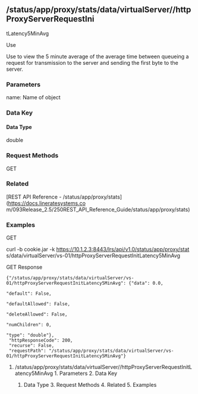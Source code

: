 ## /status/app/proxy/stats/data/virtualServer/<name>/httpProxyServerRequestIni
tLatency5MinAvg

Use

Use to view the 5 minute average of the average time between queueing a
request for transmission to the server and sending the first byte to the
server.

### Parameters

name: Name of object

### Data Key

#### Data Type

double

### Request Methods

GET

### Related

[REST API Reference - /status/app/proxy/stats](https://docs.lineratesystems.co
m/093Release_2.5/250REST_API_Reference_Guide/status/app/proxy/stats)

### Examples

GET

curl -b cookie.jar -k https://10.1.2.3:8443/lrs/api/v1.0/status/app/proxy/stat
s/data/virtualServer/vs-01/httpProxyServerRequestInitLatency5MinAvg

GET Response

    
    {"/status/app/proxy/stats/data/virtualServer/vs-01/httpProxyServerRequestInitLatency5MinAvg": {"data": 0.0,
                                                                                                 "default": False,
                                                                                                 "defaultAllowed": False,
                                                                                                 "deleteAllowed": False,
                                                                                                 "numChildren": 0,
                                                                                                 "type": "double"},
     "httpResponseCode": 200,
     "recurse": False,
     "requestPath": "/status/app/proxy/stats/data/virtualServer/vs-01/httpProxyServerRequestInitLatency5MinAvg"}
    

  1. /status/app/proxy/stats/data/virtualServer/<name>/httpProxyServerRequestInitLatency5MinAvg
    1. Parameters
    2. Data Key
      1. Data Type
    3. Request Methods
    4. Related
    5. Examples

